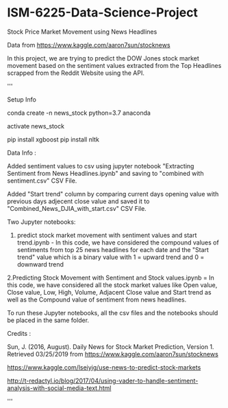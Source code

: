 # ISM-6225-Data-Science-Project
Stock Price Market Movement using News Headlines

Data from https://www.kaggle.com/aaron7sun/stocknews

In this project, we are trying to predict the DOW Jones stock market movement based on the sentiment values extracted from the Top Headlines scrapped from the Reddit Website using the API. 

'''

Setup Info

conda create -n news_stock python=3.7 anaconda

activate news_stock

pip install xgboost
pip install nltk


Data Info :

Added sentiment values to csv using jupyter notebook "Extracting Sentiment from News Headlines.ipynb" and saving to "combined with sentiment.csv" CSV File.

Added "Start trend" column by comparing current days opening value with previous days adjecent close value and saved it to "Combined_News_DJIA_with_start.csv" CSV File.

Two Jupyter notebooks:

1. predict stock market movement with sentiment values and start trend.ipynb - In this code, we have considered the compound values of sentiments from top 25 news headlines for each date and the "Start trend" value which is a binary value with 1 = upward trend and 0 = downward trend

2.Predicting Stock Movement with Sentiment and Stock values.ipynb = In this code, we have considered all the stock market values like Open value, Close value, Low, High, Volume, Adjacent Close value and Start trend as well as the Compound value of sentiment from news headlines.

To run these Jupyter notebooks, all the csv files and the notebooks should be placed in the same folder.


Credits :

Sun, J. (2016, August). Daily News for Stock Market Prediction, Version 1. Retrieved 03/25/2019 from https://www.kaggle.com/aaron7sun/stocknews

https://www.kaggle.com/lseiyjg/use-news-to-predict-stock-markets

http://t-redactyl.io/blog/2017/04/using-vader-to-handle-sentiment-analysis-with-social-media-text.html

'''
